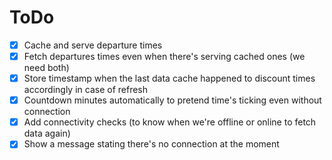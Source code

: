 # ToDo

* [x] Cache and serve departure times
* [x] Fetch departures times even when there's serving cached ones (we need both)
* [x] Store timestamp when the last data cache happened to discount times accordingly in case of refresh
* [x] Countdown minutes automatically to pretend time's ticking even without connection
* [x] Add connectivity checks (to know when we're offline or online to fetch data again)
* [x] Show a message stating there's no connection at the moment
